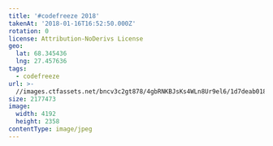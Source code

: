 ```yaml
---
title: '#codefreeze 2018'
takenAt: '2018-01-16T16:52:50.000Z'
rotation: 0
license: Attribution-NoDerivs License
geo:
  lat: 68.345436
  lng: 27.457636
tags:
  - codefreeze
url: >-
  //images.ctfassets.net/bncv3c2gt878/4gbRNKBJsKs4WLn8Ur9el6/1d7deab01864364941d6ced9719d67b7/codefreeze-2018_39801757321_o
size: 2177473
image:
  width: 4192
  height: 2358
contentType: image/jpeg
---
```


